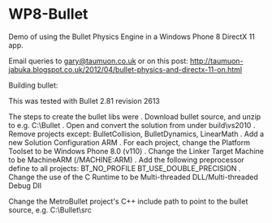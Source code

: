 WP8-Bullet
============

Demo of using the Bullet Physics Engine in a Windows Phone 8 DirectX 11 app.

Email queries to gary@taumuon.co.uk or on this post:
http://taumuon-jabuka.blogspot.co.uk/2012/04/bullet-physics-and-directx-11-on.html

Building bullet:

This was tested with Bullet 2.81 revision 2613

The steps to create the bullet libs were
. Download bullet source, and unzip to e.g. C:\Bullet
. Open and convert the solution from under build\vs2010
. Remove projects except: BulletCollision, BulletDynamics, LinearMath
. Add a new Solution Configuration ARM
. For each project, change the Platform Toolset to be Windows Phone 8.0 (v110)
. Change the Linker Target Machine to be MachineARM (/MACHINE:ARM)
. Add the following preprocessor define to all projects:
  BT_NO_PROFILE
  BT_USE_DOUBLE_PRECISION
. Change the use of the C Runtime to be Multi-threaded DLL/Multi-threaded Debug Dll

Change the MetroBullet project's C++ include path to point to the bullet source, e.g. C:\Bullet\src